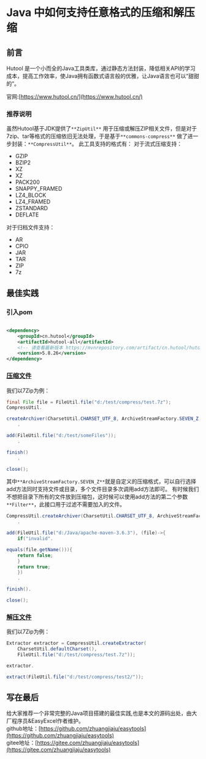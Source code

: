 # Java 中如何支持任意格式的压缩和解压缩

## 前言

Hutool 是一个小而全的Java工具类库，通过静态方法封装，降低相关API的学习成本，提高工作效率，使Java拥有函数式语言般的优雅，让Java语言也可以“甜甜的”。

官网:[https://www.hutool.cn/](https://www.hutool.cn/)

### 推荐说明

虽然Hutool基于JDK提供了`**ZipUtil**`
用于压缩或解压ZIP相关文件，但是对于7zip、tar等格式的压缩依旧无法处理，于是基于`**commons-compress**`
做了进一步封装：`**CompressUtil**`。
此工具支持的格式有：
对于流式压缩支持：

- GZIP
- BZIP2
- XZ
- XZ
- PACK200
- SNAPPY_FRAMED
- LZ4_BLOCK
- LZ4_FRAMED
- ZSTANDARD
- DEFLATE

对于归档文件支持：

- AR
- CPIO
- JAR
- TAR
- ZIP
- 7z

## 最佳实践

### 引入pom

```xml

<dependency>
    <groupId>cn.hutool</groupId>
    <artifactId>hutool-all</artifactId>
    <!-- 请查看最新版本 https://mvnrepository.com/artifact/cn.hutool/hutool-all -->
    <version>5.8.26</version>
</dependency>
```

### [压缩文件](https://www.hutool.cn/docs/#/extra/%E5%8E%8B%E7%BC%A9/%E5%8E%8B%E7%BC%A9%E5%B0%81%E8%A3%85-CompressUtil?id=%e5%8e%8b%e7%bc%a9%e6%96%87%e4%bb%b6)

我们以7Zip为例：

```java
final File file = FileUtil.file("d:/test/compress/test.7z");
CompressUtil.

createArchiver(CharsetUtil.CHARSET_UTF_8, ArchiveStreamFactory.SEVEN_Z, file)
    .

add(FileUtil.file("d:/test/someFiles"));
    .

finish()
    .

close();
```

其中`**ArchiveStreamFactory.SEVEN_Z**`就是自定义的压缩格式，可以自行选择
add方法同时支持文件或目录，多个文件目录多次调用add方法即可。
有时候我们不想把目录下所有的文件放到压缩包，这时候可以使用add方法的第二个参数`**Filter**`，此接口用于过滤不需要加入的文件。

```java
CompressUtil.createArchiver(CharsetUtil.CHARSET_UTF_8, ArchiveStreamFactory.SEVEN_Z, zipFile)
    .

add(FileUtil.file("d:/Java/apache-maven-3.6.3"), (file)->{
    if("invalid".

equals(file.getName())){
    return false;
    }
    return true;
    })
    .

finish().

close();
```

### [解压文件](https://www.hutool.cn/docs/#/extra/%E5%8E%8B%E7%BC%A9/%E5%8E%8B%E7%BC%A9%E5%B0%81%E8%A3%85-CompressUtil?id=%e8%a7%a3%e5%8e%8b%e6%96%87%e4%bb%b6)

我们以7Zip为例：

```java
Extractor extractor = CompressUtil.createExtractor(
    CharsetUtil.defaultCharset(),
    FileUtil.file("d:/test/compress/test.7z"));

extractor.

extract(FileUtil.file("d:/test/compress/test2/"));
```

## 写在最后

给大家推荐一个非常完整的Java项目搭建的最佳实践,也是本文的源码出处，由大厂程序员&EasyExcel作者维护。   
github地址：[https://github.com/zhuangjiaju/easytools](https://github.com/zhuangjiaju/easytools)   
gitee地址：[https://gitee.com/zhuangjiaju/easytools](https://gitee.com/zhuangjiaju/easytools)
